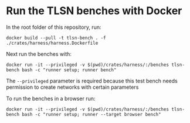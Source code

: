 # Run the TLSN benches with Docker

In the root folder of this repository, run:
```
docker build --pull -t tlsn-bench . -f ./crates/harness/harness.Dockerfile
```

Next run the benches with:
```
docker run -it --privileged -v $(pwd)/crates/harness/:/benches tlsn-bench bash -c "runner setup; runner bench"
```
The `--privileged` parameter is required because this test bench needs permission to create networks with certain parameters

To run the benches in a browser run:
```
docker run -it --privileged -v $(pwd)/crates/harness/:/benches tlsn-bench bash -c "runner setup; runner --target browser bench"
```

